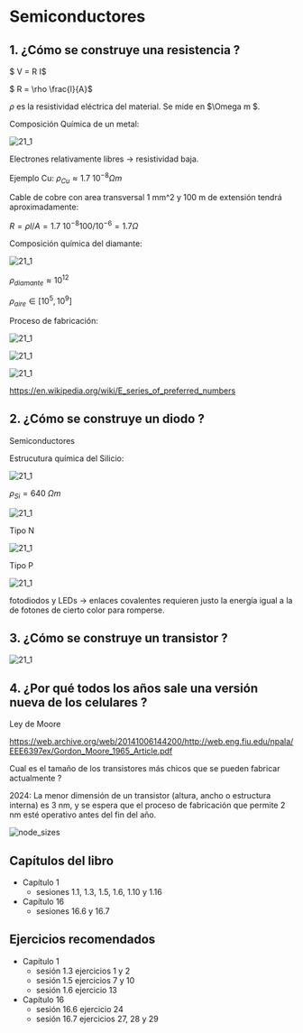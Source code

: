 # Semiconductores

## 1. ¿Cómo se construye una resistencia ?

$ V = R I$

$ R = \rho \frac{l}{A}$

$\rho$ es la resistividad eléctrica del material. Se mide en $\Omega m $.

Composición Química de un metal:

![21_1](../img/22_Metallic_Bonding_Example.png)

Electrones relativamente libres -> resistividad baja.

Ejemplo Cu: $\rho_{Cu} \approx 1.7\ 10^{-8} \Omega m$

Cable de cobre con area transversal 1 mm^2 y 100 m de extensión tendrá aproximadamente:

$R = \rho l / A = 1.7\ 10^{-8} 100 / 10^{-6} = 1.7 \Omega$

Composición química del diamante:

![21_1](../img/22_diamond.jfif)

$\rho_{diamante} \approx 10^{12}$

$\rho_{aire} \in [10^5,  10^9]$

Proceso de fabricación:

![21_1](../img/22_resistances.png)

![21_1](../img/22_film_resistor7.jpg)

![21_1](../img/22_resistor_technology.png)

https://en.wikipedia.org/wiki/E_series_of_preferred_numbers 

## 2. ¿Cómo se construye un diodo ?

Semiconductores

Estrucutura química del Silicio:

![21_1](../img/22_si.jpg)

$\rho_{Si} = 640\ \Omega m$

![21_1](../img/22_tipo_n.jpg)

Tipo N

![21_1](../img/22_tipo_p.jpg)

Tipo P

![21_1](../img/22_diodo.png)

fotodiodos y LEDs -> enlaces covalentes requieren justo la energía igual a la de fotones de cierto color para romperse.

## 3. ¿Cómo se construye un transistor ?

![21_1](../img/22_npn.jpg)

## 4. ¿Por qué todos los años sale una versión nueva de los celulares ?

Ley de Moore

https://web.archive.org/web/20141006144200/http://web.eng.fiu.edu/npala/EEE6397ex/Gordon_Moore_1965_Article.pdf      

Cual es el tamaño de los transistores más chicos que se pueden fabricar actualmente ?

2024: La menor dimensión de un transistor (altura, ancho o estructura interna) es 3 nm, y se espera que el proceso de fabricación que permite 2 nm esté operativo antes del fin del año.

![node_sizes](../img/nodes.png)

## Capítulos del libro
- Capítulo 1
   - sesiones 1.1, 1.3, 1.5, 1.6, 1.10 y 1.16
- Capítulo 16
   - sesiones 16.6 y 16.7
   
## Ejercicios recomendados
- Capítulo 1
  - sesión 1.3 ejercicios 1 y 2
  - sesión 1.5 ejercicios 7 y 10
  - sesión 1.6 ejercicio 13
- Capítulo 16
  - sesión 16.6 ejercicio 24
  - sesión 16.7 ejercicios 27, 28 y 29

